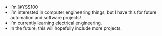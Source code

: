- I’m @YSS100
- I’m interested in computer engineering things, but I have this for future automation and software projects!
- I’m currently learning electrical engineering.
- In the future, this will hopefully include more projects.

